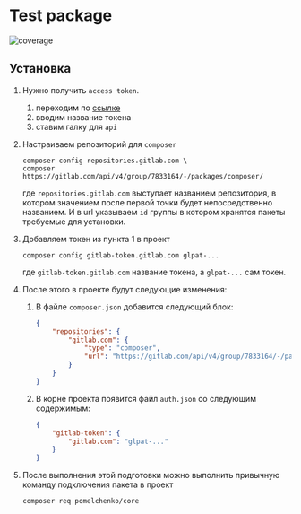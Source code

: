 # Test package

![coverage](https://gitlab.com/omelchenko.dev/composer-tests/package/badges/master/coverage.svg)


## Установка

1. Нужно получить `access token`.
    1. переходим по [ссылке](https://gitlab.com/-/profile/personal_access_tokens)
    2. вводим название токена
    3. ставим галку для `api`
2. Настраиваем репозиторий для `composer`
    ```shell
    composer config repositories.gitlab.com \
    composer https://gitlab.com/api/v4/group/7833164/-/packages/composer/
    ```

    где `repositories.gitlab.com` выступает названием репозитория, в котором значением после первой точки будет непосредственно названием. И в url указываем  `id` группы в котором хранятся пакеты требуемые для установки.
3. Добавляем токен из пункта 1 в проект
    ```shell
    composer config gitlab-token.gitlab.com glpat-...
    ```

    где `gitlab-token.gitlab.com` название токена, а `glpat-...` сам токен.

4. После этого в проекте будут следующие изменения:
    1. В файле `composer.json` добавится следующий блок:
        ```json
        {
            "repositories": {
                "gitlab.com": {
                    "type": "composer",
                    "url": "https://gitlab.com/api/v4/group/7833164/-/packages/composer/"
                }
            }
        }
        ```
    2. В корне проекта появится файл `auth.json` со следующим содержимым:
        ```json
        {
            "gitlab-token": {
                "gitlab.com": "glpat-..."
            }
        }
        ```
5. После выполнения этой подготовки можно выполнить привычную команду подключения пакета в проект
    ```shell
    composer req pomelchenko/core
    ```
